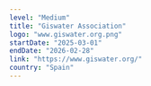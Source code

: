 ```yaml
---
level: "Medium"
title: "Giswater Association"
logo: "www.giswater.org.png"
startDate: "2025-03-01"
endDate: "2026-02-28"
link: "https://www.giswater.org/"
country: "Spain"
---
```

